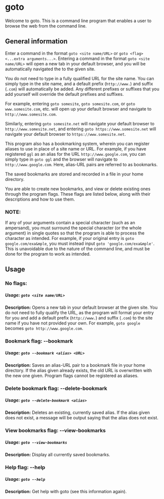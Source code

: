 # goto
Welcome to goto. This is a command line program that enables a user to browse the web from the command line.

## General information

Enter a command in the format `goto <site name/URL>` or `goto <flag> <...extra arguments...>`.
Entering a command in the format `goto <site name/URL>` will open a new tab in your default browser,
and you will be automatically navigated the to the given site.

You do not need to type in a fully qualified URL for the site name. You can simply type
in the site name, and a default prefix (`http://www.`) and suffix (`.com`) will automatically be added.
Any different prefixes or suffixes that you add yourself will override the default
prefixes and suffixes.

For example, entering `goto somesite`, `goto somesite.com`, or `goto www.somesite.com`, etc. will
open up your default browser and navigate to `http://www.somesite.com`.

Similarly, entering `goto somesite.net` will navigate your default browser to
`http://www.somesite.net`, and entering `goto https://www.somesite.net` will navigate
your default browser to `https://www.somesite.net`.

This program also has a bookmarking system, wherein you can register aliases to use in place of a
site name or URL. For example, if you have registered `ggl` as an alias for the
URL `http://www.google.com`, you can simply type in `goto ggl` and the browser will navigate to
`http://www.google.com`. Here, alias-URL pairs are referred to as bookmarks.

The saved bookmarks are stored and recorded in a file in your home directory.

You are able to create new bookmarks, and view or delete existing ones
through the program flags. These flags are listed below, along with their
descriptions and how to use them.

### NOTE:
If any of your arguments contain a special character (such as an ampersand), you must surround
the special character (or the whole argument) in single quotes so that the program is able to process
the character as intended. For example, if your original entry is `goto google.com/exa&mple`, you
must instead input `goto 'google.com/exa&mple'`. This is unavoidable due to the nature of the
command line, and must be done for the program to work as intended.

## Usage

### No flags:
##### Usage: `goto <site name/URL>`
**Description:** Opens a new tab in your default browser at the given site. You do not need to fully
qualify the URL, as the program will format your entry for you and add a default prefix (`http://www.`)
and suffix (`.com`) to the site name if you have not provided your own. For example, `goto google`
becomes `goto http://www.google.com`.

### Bookmark flag: --bookmark
##### Usage: `goto --bookmark <alias> <URL>`
**Description:** Saves an alias-URL pair to a bookmark file in your home directory. If the alias given
already exists, the old URL is overwritten with the new one given. Program flags cannot be registered
as aliases.

### Delete bookmark flag: --delete-bookmark
##### Usage: `goto --delete-bookmark <alias>`
**Description:** Deletes an existing, currently saved alias. If the alias given does not exist,
a message will be output saying that the alias does not exist.

### View bookmarks flag: --view-bookmarks
##### Usage: `goto --view-bookmarks`
**Description:** Display all currently saved bookmarks.

### Help flag: --help
##### Usage: `goto --help`
**Description:** Get help with goto (see this information again).
